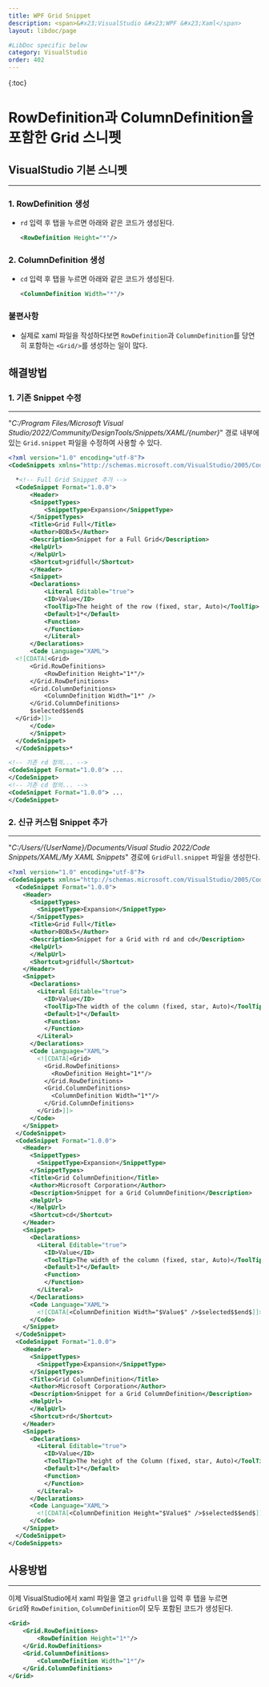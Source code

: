 ```yaml
---
title: WPF Grid Snippet
description: <span>&#x23;VisualStudio &#x23;WPF &#x23;Xaml</span>
layout: libdoc/page

#LibDoc specific below
category: VisualStudio
order: 402
---
```

{:toc}

# RowDefinition과 ColumnDefinition을 포함한 Grid 스니펫

## VisualStudio 기본 스니펫
---
### 1. RowDefinition 생성

* `rd` 입력 후 탭을 누르면 아래와 같은 코드가 생성된다.

    ```xml
    <RowDefinition Height="*"/>
    ```

### 2. ColumnDefinition 생성

* `cd` 입력 후 탭을 누르면 아래와 같은 코드가 생성된다.

    ```xml
    <ColumnDefinition Width="*"/>
    ```

### 불편사항
* 실제로 xaml 파일을 작성하다보면 `RowDefinition`과 `ColumnDefinition`를 당연히 포함하는 `<Grid/>`를 생성하는 일이 많다.


## 해결방법
### 1. 기존 Snippet 수정
---
"*C:/Program Files/Microsoft Visual Studio/2022/Community/DesignTools/Snippets/XAML/{number}*" 경로 내부에 있는 `Grid.snippet` 파일을 수정하여 사용할 수 있다.

```xml
<?xml version="1.0" encoding="utf-8"?>
<CodeSnippets xmlns="http://schemas.microsoft.com/VisualStudio/2005/CodeSnippet">

  *<!-- Full Grid Snippet 추가 -->
  <CodeSnippet Format="1.0.0">
      <Header>
      <SnippetTypes>
          <SnippetType>Expansion</SnippetType>
      </SnippetTypes>
      <Title>Grid Full</Title>
      <Author>BOBx5</Author>
      <Description>Snippet for a Full Grid</Description>
      <HelpUrl>
      </HelpUrl>
      <Shortcut>gridfull</Shortcut>
      </Header>
      <Snippet>
      <Declarations>
          <Literal Editable="true">
          <ID>Value</ID>
          <ToolTip>The height of the row (fixed, star, Auto)</ToolTip>
          <Default>1*</Default>
          <Function>
          </Function>
          </Literal>
      </Declarations>
      <Code Language="XAML">
  <![CDATA[<Grid>
      <Grid.RowDefinitions>
          <RowDefinition Height="1*"/>
      </Grid.RowDefinitions>
      <Grid.ColumnDefinitions>
          <ColumnDefinition Width="1*" />
      </Grid.ColumnDefinitions>
      $selected$$end$
  </Grid>]]>
      </Code>
      </Snippet>
  </CodeSnippet>
  </CodeSnippets>*

<!-- 기존 rd 정의... -->
<CodeSnippet Format="1.0.0"> ...
</CodeSnippet>
<!-- 기존 cd 정의... -->
<CodeSnippet Format="1.0.0"> ...
</CodeSnippet>
```

### 2. 신규 커스텀 Snippet 추가
---
"*C:/Users/{UserName}/Documents/Visual Studio 2022/Code Snippets/XAML/My XAML Snippets*" 경로에 `GridFull.snippet` 파일을 생성한다.

```xml
<?xml version="1.0" encoding="utf-8"?>
<CodeSnippets xmlns="http://schemas.microsoft.com/VisualStudio/2005/CodeSnippet">
  <CodeSnippet Format="1.0.0">
    <Header>
      <SnippetTypes>
        <SnippetType>Expansion</SnippetType>
      </SnippetTypes>
      <Title>Grid Full</Title>
      <Author>BOBx5</Author>
      <Description>Snippet for a Grid with rd and cd</Description>
      <HelpUrl>
      </HelpUrl>
      <Shortcut>gridfull</Shortcut>
    </Header>
    <Snippet>
      <Declarations>
        <Literal Editable="true">
          <ID>Value</ID>
          <ToolTip>The width of the column (fixed, star, Auto)</ToolTip>
          <Default>1*</Default>
          <Function>
          </Function>
        </Literal>
      </Declarations>
      <Code Language="XAML">
        <![CDATA[<Grid>
          <Grid.RowDefinitions>
            <RowDefinition Height="1*"/>
          </Grid.RowDefinitions>
          <Grid.ColumnDefinitions>
            <ColumnDefinition Width="1*"/>
          </Grid.ColumnDefinitions>
        </Grid>]]>
      </Code>
    </Snippet>
  </CodeSnippet>
  <CodeSnippet Format="1.0.0">
    <Header>
      <SnippetTypes>
        <SnippetType>Expansion</SnippetType>
      </SnippetTypes>
      <Title>Grid ColumnDefinition</Title>
      <Author>Microsoft Corporation</Author>
      <Description>Snippet for a Grid ColumnDefinition</Description>
      <HelpUrl>
      </HelpUrl>
      <Shortcut>cd</Shortcut>
    </Header>
    <Snippet>
      <Declarations>
        <Literal Editable="true">
          <ID>Value</ID>
          <ToolTip>The width of the column (fixed, star, Auto)</ToolTip>
          <Default>1*</Default>
          <Function>
          </Function>
        </Literal>
      </Declarations>
      <Code Language="XAML">
        <![CDATA[<ColumnDefinition Width="$Value$" />$selected$$end$]]>
      </Code>
    </Snippet>
  </CodeSnippet>
  <CodeSnippet Format="1.0.0">
    <Header>
      <SnippetTypes>
        <SnippetType>Expansion</SnippetType>
      </SnippetTypes>
      <Title>Grid ColumnDefinition</Title>
      <Author>Microsoft Corporation</Author>
      <Description>Snippet for a Grid ColumnDefinition</Description>
      <HelpUrl>
      </HelpUrl>
      <Shortcut>rd</Shortcut>
    </Header>
    <Snippet>
      <Declarations>
        <Literal Editable="true">
          <ID>Value</ID>
          <ToolTip>The height of the Column (fixed, star, Auto)</ToolTip>
          <Default>1*</Default>
          <Function>
          </Function>
        </Literal>
      </Declarations>
      <Code Language="XAML">
        <![CDATA[<ColumnDefinition Height="$Value$" />$selected$$end$]]>
      </Code>
    </Snippet>
  </CodeSnippet>
</CodeSnippets>
```

## 사용방법
---
이제 VisualStudio에서 xaml 파일을 열고 `gridfull`을 입력 후 탭을 누르면<br/> `Grid`와 `RowDefinition`, `ColumnDefinition`이 모두 포함된 코드가 생성된다.

```xml
<Grid>
    <Grid.RowDefinitions>
        <RowDefinition Height="1*"/>
    </Grid.RowDefinitions>
    <Grid.ColumnDefinitions>
        <ColumnDefinition Width="1*"/>
    </Grid.ColumnDefinitions>
</Grid>
```